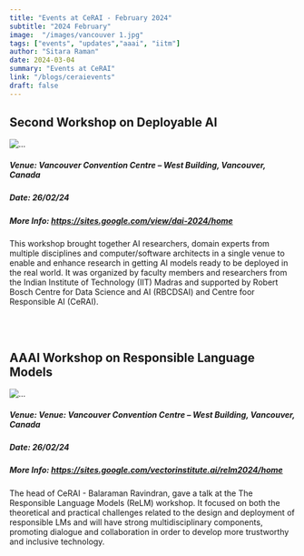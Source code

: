 ```yaml
---
title: "Events at CeRAI - February 2024"
subtitle: "2024 February" 
image:  "/images/vancouver 1.jpg"
tags: ["events", "updates","aaai", "iitm"]
author: "Sitara Raman"
date: 2024-03-04
summary: "Events at CeRAI"
link: "/blogs/ceraievents"
draft: false
---
```


<div class="container mt-5">
        <div class="text-center">
            <h2>Second Workshop on Deployable AI</h2>
        </div>
        <div class="card mb-3">
            <img src="/images/deployable ai.jpg" class="card-img-top" alt="...">
            <div class="card-body">
                <h5 class="card-title">Venue: Vancouver Convention Centre – West Building, Vancouver, Canada</h5>
                <h5 class="card-title">Date: 26/02/24</h5>
                <h5 class="card-title">More Info: <a href="https://sites.google.com/view/dai-2024/home">https://sites.google.com/view/dai-2024/home</a></h5>
                <p class="card-text"> This workshop brought together AI researchers, domain experts from multiple disciplines and computer/software architects in a single venue to enable and enhance research in getting AI models ready to be deployed in the real world. It was organized by faculty members and researchers from the Indian Institute of Technology (IIT) Madras and supported by Robert Bosch Centre for Data Science and AI (RBCDSAI) and Centre foor Responsible AI (CeRAI).</p>
            </div>
        </div>
        <br></br>

<div class="text-center">
            <h2>AAAI Workshop on 
Responsible Language Models </h2>
        </div>
        <div class="card mb-3">
            <img src="/images/responsible language models.jpg" alt="...">
            <div class="card-body">
                <h5 class="card-title">Venue: Venue: Vancouver Convention Centre – West Building, Vancouver, Canada</h5>
                <h5 class="card-title">Date: 26/02/24</h5>
                <h5 class="card-title">More Info: <a href="https://sites.google.com/vectorinstitute.ai/relm2024/home">https://sites.google.com/vectorinstitute.ai/relm2024/home</a></h5>
                <p class="card-text">The head of CeRAI - Balaraman Ravindran, gave a talk at the The Responsible Language Models (ReLM) workshop. It focused on both the theoretical and practical challenges related to the design and deployment of responsible LMs and will have strong multidisciplinary components, promoting dialogue and collaboration in order to develop more trustworthy and inclusive technology.</p>
            </div>
        </div>